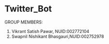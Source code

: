 # Twitter_Bot
GROUP MEMBERS:
1. Vikrant Satish Pawar, NUID:002772104
2. Swapnil Nishikant Bhasgauri,NUID:002752978
